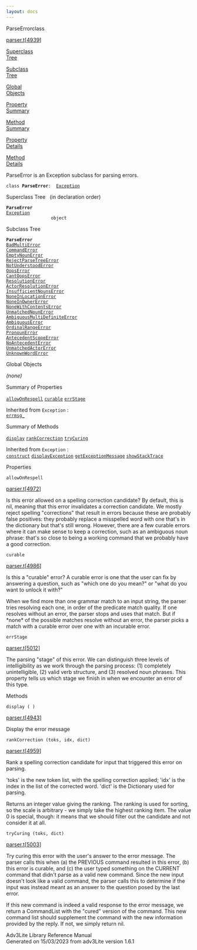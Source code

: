 ```yaml
---
layout: docs
---
```

<span class="title">ParseError</span><span class="type">class</span>

[parser.t](../file/parser.t.html)\[[4939](../source/parser.t.html#4939)\]

[Superclass  
Tree](#_SuperClassTree_)

[Subclass  
Tree](#_SubClassTree_)

[Global  
Objects](#_ObjectSummary_)

[Property  
Summary](#_PropSummary_)

[Method  
Summary](#_MethodSummary_)

[Property  
Details](#_Properties_)

[Method  
Details](#_Methods_)



ParseError is an Exception subclass for parsing errors.

`class `**`ParseError`**` :   `[`Exception`](../object/Exception.html)



<span id="_SuperClassTree_"></span>



<span class="hdln">Superclass Tree</span>   (in declaration order)



**`ParseError`**  
[`Exception`](../object/Exception.html)  
`                 object`  
<span id="_SubClassTree_"></span>



<span class="hdln">Subclass Tree</span>  



**`ParseError`**  
[`BadMultiError`](../object/BadMultiError.html)  
[`CommandError`](../object/CommandError.html)  
[`EmptyNounError`](../object/EmptyNounError.html)  
[`RejectParseTreeError`](../object/RejectParseTreeError.html)  
[`NotUnderstoodError`](../object/NotUnderstoodError.html)  
[`OopsError`](../object/OopsError.html)  
[`CantOopsError`](../object/CantOopsError.html)  
[`ResolutionError`](../object/ResolutionError.html)  
[`ActorResolutionError`](../object/ActorResolutionError.html)  
[`InsufficientNounsError`](../object/InsufficientNounsError.html)  
[`NoneInLocationError`](../object/NoneInLocationError.html)  
[`NoneInOwnerError`](../object/NoneInOwnerError.html)  
[`NoneWithContentsError`](../object/NoneWithContentsError.html)  
[`UnmatchedNounError`](../object/UnmatchedNounError.html)  
[`AmbiguousMultiDefiniteError`](../object/AmbiguousMultiDefiniteError.html)  
[`AmbiguousError`](../object/AmbiguousError.html)  
[`OrdinalRangeError`](../object/OrdinalRangeError.html)  
[`PronounError`](../object/PronounError.html)  
[`AntecedentScopeError`](../object/AntecedentScopeError.html)  
[`NoAntecedentError`](../object/NoAntecedentError.html)  
[`UnmatchedActorError`](../object/UnmatchedActorError.html)  
[`UnknownWordError`](../object/UnknownWordError.html)  
<span id="_ObjectSummary_"></span>



<span class="hdln">Global Objects</span>  



*(none)* <span id="_PropSummary_"></span>



<span class="hdln">Summary of Properties</span>  



[`allowOnRespell`](#allowOnRespell) [`curable`](#curable) [`errStage`](#errStage)

Inherited from `Exception` :  
[`errmsg_`](../object/Exception.html#errmsg_)

<span id="_MethodSummary_"></span>



<span class="hdln">Summary of Methods</span>  



[`display`](#display) [`rankCorrection`](#rankCorrection) [`tryCuring`](#tryCuring)

Inherited from `Exception` :  
[`construct`](../object/Exception.html#construct) [`displayException`](../object/Exception.html#displayException) [`getExceptionMessage`](../object/Exception.html#getExceptionMessage) [`showStackTrace`](../object/Exception.html#showStackTrace)

<span id="_Properties_"></span>



<span class="hdln">Properties</span>  



<span id="allowOnRespell"></span>

`allowOnRespell`

[parser.t](../file/parser.t.html)\[[4972](../source/parser.t.html#4972)\]



Is this error allowed on a spelling correction candidate? By default,
this is nil, meaning that this error invalidates a correction candidate.
We mostly reject spelling "corrections" that result in errors because
these are probably false positives: they probably replace a misspelled
word with one that's in the dictionary but that's still wrong. However,
there are a few curable errors where it can make sense to keep a
correction, such as an ambiguous noun phrase: that's so close to being a
working command that we probably have a good correction.



<span id="curable"></span>

`curable`

[parser.t](../file/parser.t.html)\[[4986](../source/parser.t.html#4986)\]



Is this a "curable" error? A curable error is one that the user can fix
by answering a question, such as "which one do you mean?" or "what do
you want to unlock it with?"

When we find more than one grammar match to an input string, the parser
tries resolving each one, in order of the predicate match quality. If
one resolves without an error, the parser stops and uses that match. But
if \*none\* of the possible matches resolve without an error, the parser
picks a match with a curable error over one with an incurable error.



<span id="errStage"></span>

`errStage`

[parser.t](../file/parser.t.html)\[[5012](../source/parser.t.html#5012)\]



The parsing "stage" of this error. We can distinguish three levels of
intelligibility as we work through the parsing process: (1) completely
unintelligible, (2) valid verb structure, and (3) resolved noun phrases.
This property tells us which stage we finish in when we encounter an
error of this type.



<span id="_Methods_"></span>



<span class="hdln">Methods</span>  



<span id="display"></span>

`display ( )`

[parser.t](../file/parser.t.html)\[[4943](../source/parser.t.html#4943)\]



Display the error message



<span id="rankCorrection"></span>

`rankCorrection (toks, idx, dict)`

[parser.t](../file/parser.t.html)\[[4959](../source/parser.t.html#4959)\]



Rank a spelling correction candidate for input that triggered this error
on parsing.

'toks' is the new token list, with the spelling correction applied;
'idx' is the index in the list of the corrected word. 'dict' is the
Dictionary used for parsing.

Returns an integer value giving the ranking. The ranking is used for
sorting, so the scale is arbitrary - we simply take the highest ranking
item. The value 0 is special, though: it means that we should filter out
the candidate and not consider it at all.



<span id="tryCuring"></span>

`tryCuring (toks, dict)`

[parser.t](../file/parser.t.html)\[[5003](../source/parser.t.html#5003)\]



Try curing this error with the user's answer to the error message. The
parser calls this when (a) the PREVIOUS command resulted in this error,
(b) this error is curable, and (c) the user typed something on the
CURRENT command that didn't parse as a valid new command. Since the new
input doesn't look like a valid command, the parser calls this to
determine if the input was instead meant as an answer to the question
posed by the last error.

If this new command is indeed a valid response to the error message, we
return a CommandList with the "cured" version of the command. This new
command list should supplement the command with the new information
provided by the reply. If not, we simply return nil.





Adv3Lite Library Reference Manual  
Generated on 15/03/2023 from adv3Lite version 1.6.1


